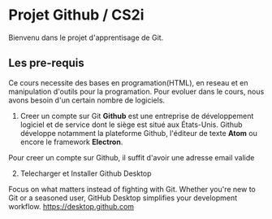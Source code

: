 # Projet Github / CS2i
Bienvenu dans le projet d'apprentisage de Git.

## Les pre-requis
Ce cours necessite des bases en programation(HTML), en reseau et en manipulation d'outils pour la programation. Pour evoluer dans le cours, nous avons besoin d'un certain nombre de logiciels.

1. Creer un compte sur Git
**Github** est une entreprise de développement logiciel et de service dont le siège est situé aux États-Unis. Github développe notamment la plateforme Github, l'éditeur de texte **Atom** ou encore le framework **Electron**.

Pour creer un compte sur Github, il suffit d'avoir une adresse email valide

2. Telecharger et Installer Github Desktop

Focus on what matters instead of fighting with Git. Whether you're new to Git or a seasoned user, GitHub Desktop simplifies your development workflow. https://desktop.github.com

